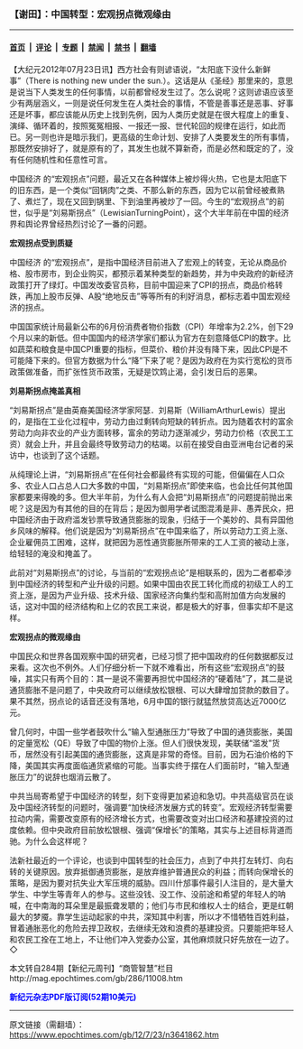 ### 【谢田】：中国转型：宏观拐点微观缘由

---

#### [首页](../../../..?n3641862) &nbsp;|&nbsp; [评论](../../../../../epoch-comment?n3641862) &nbsp;|&nbsp; [专题](../../../../../epoch-special?n3641862) &nbsp;|&nbsp; [禁闻](../../../../../epoch-news?n3641862) &nbsp;|&nbsp; [禁书](../../../../../books?n3641862) &nbsp;|&nbsp; [翻墙](https://github.com/gfw-breaker/nogfw/blob/master/README.md?n3641862)


<div class="post_content" id="artbody" itemprop="articleBody">
 <!-- article content begin -->
 <p>
  【大纪元2012年07月23日讯】西方社会有则谚语说，“太阳底下没什么新鲜事”（There is nothing new under the sun.）。这话是从《圣经》那里来的，意思是说当下人类发生的任何事情，以前都曾经发生过了。怎么说呢？这则谚语应该至少有两层涵义，一则是说任何发生在人类社会的事情，不管是善事还是恶事、好事还是坏事，都应该能从历史上找到先例，因为人类历史就是在很大程度上的重复、演绎、循环着的，按照冤冤相报、一报还一报、世代轮回的规律在运行，如此而已。另一则也许是暗示我们，更高级的生命计划、安排了人类要发生的所有事情，那既然安排好了，就是原有的了，其发生也就不算新奇，而是必然和既定的了，没有任何随机性和任意性可言。
 </p>
 <p>
  <ok href="https://www.epochtimes.com/gb/tag/%E4%B8%AD%E5%9B%BD%E7%BB%8F%E6%B5%8E.html">
   中国经济
  </ok>
  的“宏观拐点”问题，最近又在各种媒体上被炒得火热，它也是太阳底下的旧东西，是一个类似“回锅肉”之类、不那么新的东西，因为它以前曾经被煮熟了、煮烂了，现在又回到锅里、下到油里再被炒了一回。今生的“宏观拐点”的前世，似乎是“刘易斯拐点”（LewisianTurningPoint），这个大半年前在中国的经济界和舆论界曾经热烈讨论了一番的问题。
 </p>
 <p>
  <b>
   宏观拐点受到质疑
  </b>
 </p>
 <p>
  <ok href="https://www.epochtimes.com/gb/tag/%E4%B8%AD%E5%9B%BD%E7%BB%8F%E6%B5%8E.html">
   中国经济
  </ok>
  的“宏观拐点”，是指中国经济目前进入了宏观上的转变，无论从商品价格、股市房市，到企业购买，都预示着某种类型的新趋势，并为中央政府的新经济政策打开了绿灯。中国发改委官员称，目前中国迎来了CPI的拐点，商品价格转跌，再加上股市反弹、A股“绝地反击”等等所有的利好消息，都标志着中国宏观经济的拐点。
 </p>
 <p>
  中国国家统计局最新公布的6月份消费者物价指数（CPI）年增率为2.2%，创下29个月以来的新低。但中国国内的经济学家们都认为官方在刻意降低CPI的数字。比如蔬菜和粮食是中国CPI重要的指标，但菜价、粮价并没有降下来，因此CPI是不可能降下来的。但官方数据为什么“降”下来了呢？是因为政府在为实行宽松的货币政策做准备，而扩张性货币政策，无疑是饮鸩止渴，会引发日后的恶果。
 </p>
 <p>
  <b>
   刘易斯拐点掩盖真相
  </b>
 </p>
 <p>
  “刘易斯拐点”是由英裔美国经济学家阿瑟．刘易斯（WilliamArthurLewis）提出的，是指在工业化过程中，劳动力由过剩转向短缺的转折点。因为随着农村的富余劳动力向非农业的产业方面转移，富余的劳动力逐渐减少，劳动力价格（农民工工资）就会上升，并且会最终导致劳动力的枯竭。以前在接受自由亚洲电台记者的采访中，也谈到了这个话题。
 </p>
 <p>
  从纯理论上讲，“刘易斯拐点”在任何社会都最终有实现的可能，但偏偏在人口众多、农业人口占总人口大多数的中国，“刘易斯拐点”即使来临，也会比任何其他国家都要来得晚的多。但大半年前，为什么有人会把“刘易斯拐点”的问题提前抛出来呢？这是因为有其他的目的在背后；是因为御用学者试图混淆是非、愚弄民众，把中国经济由于政府滥发钞票导致通货膨胀的现象，归结于一个美妙的、具有异国他乡风味的解释。他们说是因为“刘易斯拐点”在中国来临了，所以劳动力工资上涨、企业雇佣员工困难，这样，就把因为恶性通货膨胀所带来的工人工资的被动上涨，给轻轻的淹没和掩盖了。
 </p>
 <p>
  此前对“刘易斯拐点”的讨论，与当前的“宏观拐点论”是相联系的，因为二者都牵涉到中国经济的转型和产业升级的问题。如果中国由农民工转化而成的初级工人的工资上涨，是因为产业升级、技术升级、国家经济向集约型和高附加值方向发展的话，这对中国的经济结构和上亿的农民工来说，都是极大的好事，但事实却不是这样。
 </p>
 <p>
  <b>
   宏观拐点的微观缘由
  </b>
 </p>
 <p>
  中国民众和世界各国观察中国的研究者，已经习惯了把中国政府的任何数据都反过来看。这次也不例外。人们仔细分析一下就不难看出，所有这些“宏观拐点”的鼓噪，其实只有两个目的：其一是说不需要再担忧中国经济的“硬着陆”了，其二是说通货膨胀不是问题了，中央政府可以继续放松银根、可以大肆增加贷款的数目了。果不其然，拐点论的话音还没有落地，6月中国的银行就猛然放贷高达近7000亿元。
 </p>
 <p>
  曾几何时，中国一些学者鼓吹什么“输入型通胀压力”导致了中国的通货膨胀，美国的定量宽松（QE）导致了中国的物价上涨。但人们很快发现，美联储“滥发”货币，居然没有引起美国的通货膨胀，这真是非常的奇怪。目前，因为石油价格的下降，美国其实再度面临通货紧缩的可能。当事实终于摆在人们面前时，“输入型通胀压力”的说辞也烟消云散了。
 </p>
 <p>
  中共当局寄希望于中国经济的转型，刻下变得更加紧迫和急切。中共高级官员在谈及中国经济转型的问题时，强调要“加快经济发展方式的转变”。宏观经济转型需要拉动内需，需要改变原有的经济增长方式，也需要改变对出口经济和基建投资的过度依赖。但中央政府目前放松银根、强调“保增长”的策略，其实与上述目标背道而驰。为什么会这样呢？
 </p>
 <p>
  法新社最近的一个评论，也谈到中国转型的社会压力，点到了中共打左转灯、向右转的关键原因。放弃抵御通货膨胀，是放弃维护普通民众的利益；而转向保增长的策略，是因为要对抗失业大军压境的威胁。四川什邡事件最引人注目的，是大量大学生、中学生等青年人的参与。这些没钱、没工作、没前途和希望的年轻人的呐喊，在中南海的耳朵里是最振聋发聩的；他们与市民和维权人士的结合，更是红朝最大的梦魇。靠学生运动起家的中共，深知其中利害，所以才不惜牺牲百姓利益，冒着通胀恶化的危险去捍卫政权，去继续无效和浪费的基建投资。只要能把年轻人和农民工拴在工地上，不让他们冲入党委办公室，其他麻烦就只好先放在一边了。◇
 </p>
 <p>
  本文转自284期【新纪元周刊】“商管智慧”栏目
  <br/>
  <ok href=" http://mag.epochtimes.com/gb/286/11008.htm " target="_blank">
   http://mag.epochtimes.com/gb/286/11008.htm
  </ok>
 </p>
 <p>
  <ok href="http://mag.epochtimes.com/pdfmag/home.html">
   <font color="blue">
    <b>
     新纪元杂志PDF版订阅(52期10美元)
    </b>
   </font>
  </ok>
 </p>
 <!-- article content end -->
 <div id="below_article_ad">
 </div>
</div>


---

原文链接（需翻墙）：https://www.epochtimes.com/gb/12/7/23/n3641862.htm